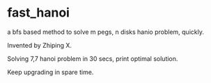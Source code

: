 # fast_hanoi
a bfs based method to solve m pegs, n disks hanio problem, quickly.

Invented by Zhiping X.

Solving 7,7 hanoi problem in 30 secs, print optimal solution.

Keep upgrading in spare time.
